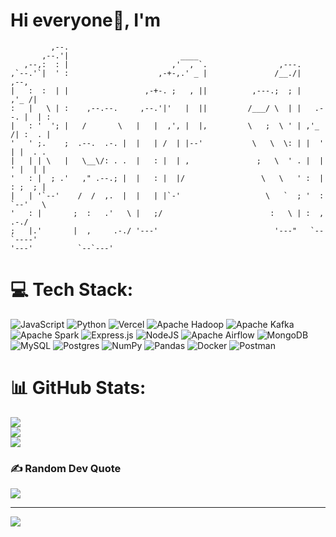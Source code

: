 <h1>Hi everyone👋, I'm </h1>

```                                                                                                                                                                          
         ,--.                                                                    
       ,--.'|                         ____                                       
   ,--,:  : |                       ,'  , `.                ,---.                
,`--.'`|  ' :                    ,-+-,.' _ |               /__./|          ,--,  
|   :  :  | |                 ,-+-. ;   , ||          ,---.;  ; |        ,'_ /|  
:   |   \ | :    ,--.--.     ,--.'|'   |  ||         /___/ \  | |   .--. |  | :  
|   : '  '; |   /       \   |   |  ,', |  |,         \   ;  \ ' | ,'_ /| :  . |  
'   ' ;.    ;  .--.  .-. |  |   | /  | |--'           \   \  \: | |  ' | |  . .  
|   | | \   |   \__\/: . .  |   : |  | ,               ;   \  ' . |  | ' |  | |  
'   : |  ; .'   ," .--.; |  |   : |  |/                 \   \   ' :  | : ;  ; |  
|   | '`--'    /  /  ,.  |  |   | |`-'                   \   `  ; '  :  `--'   \ 
'   : |       ;  :   .'   \ |   ;/                        :   \ | :  ,      .-./ 
;   |.'       |  ,     .-./ '---'                          '---"   `--`----'     
'---'          `--`---'                                                                         
```
                                                                                                                                 

# 💻 Tech Stack:
![JavaScript](https://img.shields.io/badge/javascript-%23323330.svg?style=for-the-badge&logo=javascript&logoColor=%23F7DF1E) ![Python](https://img.shields.io/badge/python-3670A0?style=for-the-badge&logo=python&logoColor=ffdd54) ![Vercel](https://img.shields.io/badge/vercel-%23000000.svg?style=for-the-badge&logo=vercel&logoColor=white) ![Apache Hadoop](https://img.shields.io/badge/Apache%20Hadoop-66CCFF?style=for-the-badge&logo=apachehadoop&logoColor=black) ![Apache Kafka](https://img.shields.io/badge/Apache%20Kafka-000?style=for-the-badge&logo=apachekafka) ![Apache Spark](https://img.shields.io/badge/Apache%20Spark-FDEE21?style=for-the-badge&logo=apachespark&logoColor=black) ![Express.js](https://img.shields.io/badge/express.js-%23404d59.svg?style=for-the-badge&logo=express&logoColor=%2361DAFB) ![NodeJS](https://img.shields.io/badge/node.js-6DA55F?style=for-the-badge&logo=node.js&logoColor=white) ![Apache Airflow](https://img.shields.io/badge/Apache%20Airflow-017CEE?style=for-the-badge&logo=Apache%20Airflow&logoColor=white) ![MongoDB](https://img.shields.io/badge/MongoDB-%234ea94b.svg?style=for-the-badge&logo=mongodb&logoColor=white) ![MySQL](https://img.shields.io/badge/mysql-4479A1.svg?style=for-the-badge&logo=mysql&logoColor=white) ![Postgres](https://img.shields.io/badge/postgres-%23316192.svg?style=for-the-badge&logo=postgresql&logoColor=white) ![NumPy](https://img.shields.io/badge/numpy-%23013243.svg?style=for-the-badge&logo=numpy&logoColor=white) ![Pandas](https://img.shields.io/badge/pandas-%23150458.svg?style=for-the-badge&logo=pandas&logoColor=white) ![Docker](https://img.shields.io/badge/docker-%230db7ed.svg?style=for-the-badge&logo=docker&logoColor=white) ![Postman](https://img.shields.io/badge/Postman-FF6C37?style=for-the-badge&logo=postman&logoColor=white)
# 📊 GitHub Stats:
![](https://github-readme-stats.vercel.app/api?username=Nam-Vu-Duc&theme=dark&hide_border=false&include_all_commits=false&count_private=false)<br/>
![](https://nirzak-streak-stats.vercel.app/?user=Nam-Vu-Duc&theme=dark&hide_border=false)<br/>
![](https://github-readme-stats.vercel.app/api/top-langs/?username=Nam-Vu-Duc&theme=dark&hide_border=false&include_all_commits=false&count_private=false&layout=compact)

### ✍️ Random Dev Quote
![](https://quotes-github-readme.vercel.app/api?type=horizontal&theme=gruvbox)

---
[![](https://visitcount.itsvg.in/api?id=Nam-Vu-Duc&icon=0&color=0)](https://visitcount.itsvg.in)

<!-- Proudly created with GPRM ( https://gprm.itsvg.in ) -->
